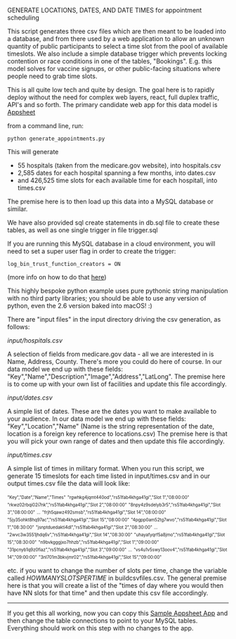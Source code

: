 
GENERATE LOCATIONS, DATES, AND DATE TIMES for appointment scheduling


This script generates three csv files which are then meant to be loaded into a database, and from there used by a web application to allow an unknown quantity of public participants to select a time slot from the pool of available timeslots. We also include a simple database trigger which prevents locking contention or race conditions in one of the tables, "Bookings". E.g. this model solves for vaccine signups, or other public-facing situations where people need to grab time slots.

This is all quite low tech and quite by design. The goal here is to rapidly deploy without the need for complex web layers, react, full duplex traffic, API's and so forth. The primary candidate web app for this data model is [Appsheet](https://www.appsheet.com)

from a command line, run:

`python generate_appointments.py` 

This will generate 

- 55 hospitals (taken from the medicare.gov website), into hospitals.csv
- 2,585 dates for each hospital spanning a few months, into dates.csv
- and 426,525 time slots for each available time for each hospitall, into times.csv

The premise here is to then load up this data into a MySQL database or similar.

We have also provided sql create statements in db.sql file to create these tables, as well as one single trigger in file trigger.sql

If you are running this MySQL database in a cloud environment, you will need to set a super user flag in order to create the trigger:

`log_bin_trust_function_creators = ON`

(more info on how to do that [here](https://cloud.google.com/sql/docs/mysql/flags))

This highly bespoke python example uses pure pythonic string manipulation with no third party libraries; you should be able to use any version of python, even the 2.6 version baked into macOS! :)

There are "input files" in the input directory driving the csv generation, as follows:

*input/hospitals.csv*

A selection of fields from medicare.gov data - all we are interested in is Name, Address, County. There's more you could do here of course. In our data model we end up with these fields: "Key","Name","Description","Image","Address","LatLong". The premise here is to come up with your own list of facilities and update this file accordingly.

*input/dates.csv*

A simple list of dates. These are the dates you want to make available to your audience. In our data model we end up with these fields: "Key","Location","Name" (Name is the string representation of the date, location is a foreign key reference to locations.csv) The premise here is that you will pick your own range of dates and then update this file accordingly.

*input/times.csv*

A simple list of times in military format. When you run this script, we generate 15 timeslots for each time listed in input/times.csv and in our output times.csv file the data will look like:

<sub><sup>"Key","Date","Name","Times"</sup></sub>
<sub><sup>"rgwhkg4jqmt440od","rs51fab4khga41gi","Slot 1","08:00:00"</sup></sub>
<sub><sup>"rkwz02rbqi02i7nk","rs51fab4khga41gi","Slot 2","08:00:00"</sup></sub>
<sub><sup>"8npy4z9sdelyb3r5","rs51fab4khga41gi","Slot 3","08:00:00"</sup></sub>
<sub><sup>...</sup></sub>
<sub><sup>"frjh5qawz492smsb","rs51fab4khga41gi","Slot 14","08:00:00"</sup></sub>
<sub><sup>"5jy35ohkt8hq97ac","rs51fab4khga41gi","Slot 15","08:00:00"</sup></sub>
<sub><sup>"4pgpp0am52tg7wvo","rs51fab4khga41gi","Slot 1","08:30:00"</sup></sub>
<sub><sup>"jsnptduedakti4dl","rs51fab4khga41gi","Slot 2","08:30:00"</sup></sub>
<sub><sup>...</sup></sub>
<sub><sup>"2wvc3w3551jhdq6v","rs51fab4khga41gi","Slot 14","08:30:00"</sup></sub>
<sub><sup>"uhayafyqrf5a8jmo","rs51fab4khga41gi","Slot 15","08:30:00"</sup></sub>
<sub><sup>"n9bvkgggjxo7hhzb","rs51fab4khga41gi","Slot 1","09:00:00"</sup></sub>
<sub><sup>"31pcnyb1q9z0fiaz","rs51fab4khga41gi","Slot 3","09:00:00"</sup></sub>
<sub><sup>...</sup></sub>
<sub><sup>"vs4u1v5swy13oov4","rs51fab4khga41gi","Slot 14","09:00:00"</sup></sub>
<sub><sup>"3nl701m3bkvjmr02","rs51fab4khga41gi","Slot 15","09:00:00"</sup></sub>

etc. if you want to change the number of slots per time, change the variable called *HOWMANYSLOTSPERTIME* in buildcsvfiles.csv. The general premise here is that you will create a list of the "times of day where you would then have NN slots for that time" and then update this csv file accordingly.

___

If you get this all working, now you can copy this [Sample Appsheet App](https://www.appsheet.com) and then change the table connections to point to your MySQL tables. Everything should work on this step with no changes to the app.



